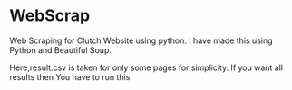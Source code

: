 # WebScrap
Web Scraping for Clutch Website using python.
I have made this using Python and Beautiful Soup.

Here,result.csv is taken for only some pages for simplicity. If you want all results then You have to run this.
